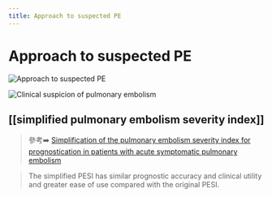 ```yaml
---
title: Approach to suspected PE
---
```

# Approach to suspected PE

![Approach to suspected PE](https://i.imgur.com/cJDix4z.png)

![Clinical suspicion of pulmonary embolism](https://i.imgur.com/2JHIGSm.png)

## [[simplified pulmonary embolism severity index]]

> 參考➡️ [Simplification of the pulmonary embolism severity index for prognostication in patients with acute symptomatic pulmonary embolism](https://jamanetwork.com/journals/jamainternalmedicine/article-abstract/775646)

> The simplified PESI has similar prognostic accuracy and clinical utility and greater ease of use compared with the original PESI.
